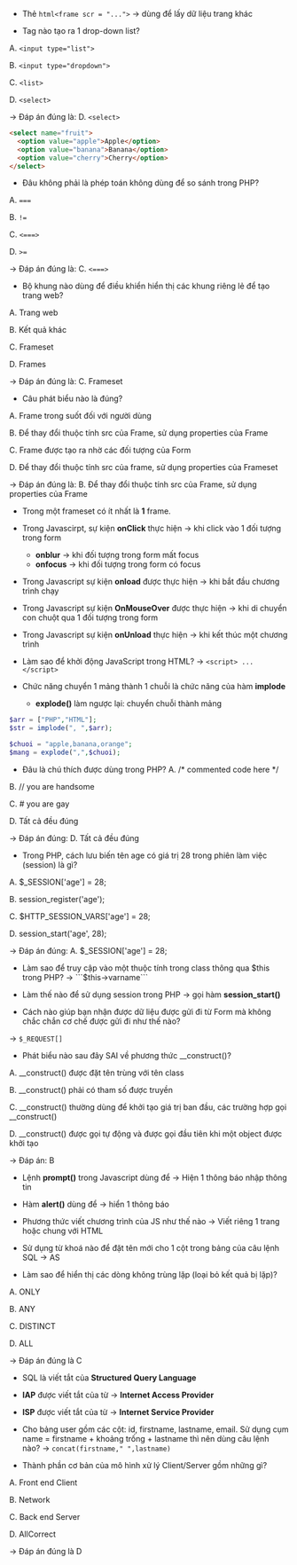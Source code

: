 - Thẻ ```html<frame scr = "...">``` -> dùng để lấy dữ liệu trang khác

- Tag nào tạo ra 1 drop-down list? 

A. ```<input type="list"> ```

B. ```<input type="dropdown">```

C. ```<list>```

D. ```<select>```

-> Đáp án đúng là: D. ```<select>```

```html
<select name="fruit">
  <option value="apple">Apple</option>
  <option value="banana">Banana</option>
  <option value="cherry">Cherry</option>
</select>
```
- Đâu không phải là phép toán không dùng để so sánh trong PHP?

A. ```===```

B. ```!=```

C. ```<===>```

D. ```>=```

-> Đáp án đúng là: C. ```<===>```

- Bộ khung nào dùng để điều khiển hiển thị các khung riêng lẻ để tạo trang web? 

A. Trang web

B. Kết quả khác

C. Frameset

D. Frames

-> Đáp án đúng là: C. Frameset

- Câu phát biểu nào là đúng? 

A. Frame trong suốt đối với người dùng

B. Để thay đổi thuộc tính src của Frame, sử dụng properties của Frame

C. Frame được tạo ra nhờ các đối tượng của Form

D. Để thay đổi thuộc tính src của frame, sử dụng properties của Frameset

-> Đáp án đúng là: B. Để thay đổi thuộc tính src của Frame, sử dụng properties của Frame

- Trong một frameset có ít nhất là **1** frame.

- Trong Javascirpt, sự kiện **onClick** thực hiện -> khi click vào 1 đối tượng trong form
    - **onblur** -> khi đối tượng trong form mất focus
    - **onfocus** -> khi đối tượng trong form có focus
- Trong Javascript sự kiện **onload** được thực hiện -> khi bắt đầu chương trình chạy

- Trong Javascript sự kiện **OnMouseOver** được thực hiện -> khi di chuyển con chuột qua 1 đối tượng trong form

- Trong Javascript sự kiện **onUnload** thực hiện -> khi kết thúc một chương trình

- Làm sao để khởi động JavaScript trong HTML? -> ```<script> ... </script>``` 

- Chức năng chuyển 1 mảng thành 1 chuỗi là chức năng của hàm **implode**
    - **explode()** làm ngược lại: chuyển chuỗi thành mảng
```php
$arr = ["PHP","HTML"];
$str = implode(", ",$arr);

$chuoi = "apple,banana,orange";
$mang = explode(",",$chuoi);
```
- Đâu là chú thích được dùng trong PHP? 
A. /* commented code here */ 

B. // you are handsome 

C. # you are gay 

D. Tất cả đều đúng

-> Đáp án đúng: D. Tất cả đều đúng

- Trong PHP, cách lưu biến tên age có giá trị 28 trong phiên làm việc (session) là gì?

A. $_SESSION['age'] = 28;

B. session_register('age');

C. $HTTP_SESSION_VARS['age'] = 28;

D. session_start('age', 28);

-> Đáp án đúng: A. $_SESSION['age'] = 28;

- Làm sao để truy cập vào một thuộc tính trong class thông qua $this trong PHP?
-> ```$this->varname```

- Làm thế nào để sử dụng session trong PHP
-> gọi hàm **session_start()**

- Cách nào giúp bạn nhận được dữ liệu được gửi đi từ Form mà không chắc chắn cơ chế được gửi đi như thế nào?

-> ```$_REQUEST[]```

- Phát biểu nào sau đây SAI về phương thức __construct()?

A. __construct() được đặt tên trùng với tên class

B. __construct() phải có tham số được truyền

C. __construct() thường dùng để khởi tạo giá trị ban đầu, các trường hợp gọi __construct()

D. __construct() được gọi tự động và được gọi đầu tiên khi một object được khởi tạo

-> Đáp án: B


- Lệnh **prompt()** trong Javascript dùng để -> Hiện 1 thông báo nhập thông tin

- Hàm **alert()** dùng để -> hiển 1 thông báo

- Phương thức viết chương trình của JS như thế nào
-> Viết riêng 1 trang hoặc chung với HTML
- Sử dụng từ khoá nào để đặt tên mới cho 1 cột trong bảng của câu lệnh SQL
-> AS

- Làm sao để hiển thị các dòng không trùng lặp (loại bỏ kết quả bị lặp)?

A. ONLY 

B. ANY 

C. DISTINCT 

D. ALL

-> Đáp án đúng là C

- SQL là viết tắt của **Structured Query Language**

- **IAP** được viết tắt của từ -> **Internet Access Provider**

- **ISP** được viết tắt của từ -> **Internet Service Provider**

- Cho bảng user gồm các cột: id, firstname, lastname, email. Sử dụng cụm name = firstname + khoảng trống + lastname thì nên dùng câu lệnh nào?
-> ```concat(firstname," ",lastname)```

- Thành phần cơ bản của mô hình xử lý Client/Server gồm những gì?

A. Front end Client 

B. Network

C. Back end Server

D. AllCorrect

-> Đáp án đúng là D